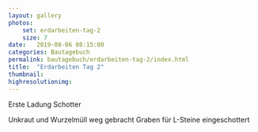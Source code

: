 ```yaml
---
layout: gallery
photos:
    set: erdarbeiten-tag-2
    size: 7
date:   2019-08-06 08:15:00
categories: Bautagebuch
permalink: bautagebuch/erdarbeiten-tag-2/index.html
title:  "Erdarbeiten Tag 2"
thumbnail: 
highresolutionimg: 
---
```

Erste Ladung Schotter
<!--more-->
Unkraut und Wurzelmüll weg gebracht
Graben für L-Steine eingeschottert

<!--
20190806_165827.jpg
20190806_165829.jpg
20190806_165859.jpg
20190806_100306.jpg
20190806_095234.jpg
20190806_095242.jpg
20190806_100305.jpg
-->